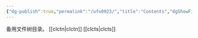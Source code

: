 ```yaml
---
{"dg-publish":true,"permalink":"/ufo0923/","title":"Contents","dgShowFileTree":true}
---
```



备用文件树目录。
[[clctn\|clctn]]
[[clcts\|clcts]]